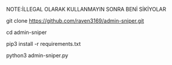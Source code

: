 NOTE:İLLEGAL OLARAK KULLANMAYIN SONRA BENİ SİKİYOLAR

git clone https://github.com/raven3169/admin-sniper.git

cd admin-sniper

pip3 install -r requirements.txt

python3 admin-sniper.py




